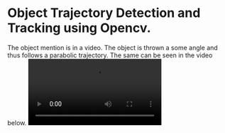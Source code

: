 # Object Trajectory Detection and Tracking using Opencv.
The object mention is in a video. The object is thrown a some angle and thus follows a parabolic trajectory. The same can be seen in the video below.
![Video_and_Images/object_tracking.mp4](https://github.com/HKyatham/Trajectory_Detection_and_Tracking_Using_Opencv/blob/main/Video_and_Images/object_tracking.mp4)

